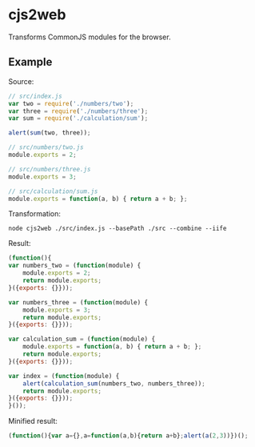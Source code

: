 # cjs2web

Transforms CommonJS modules for the browser.

## Example

Source:

```javascript
// src/index.js
var two = require('./numbers/two');
var three = require('./numbers/three');
var sum = require('./calculation/sum');

alert(sum(two, three));

// src/numbers/two.js
module.exports = 2;

// src/numbers/three.js
module.exports = 3;

// src/calculation/sum.js
module.exports = function(a, b) { return a + b; };
```

Transformation:

```
node cjs2web ./src/index.js --basePath ./src --combine --iife
```

Result:

```javascript
(function(){
var numbers_two = (function(module) {
    module.exports = 2;
    return module.exports;
}({exports: {}}));

var numbers_three = (function(module) {
    module.exports = 3;
    return module.exports;
}({exports: {}}));

var calculation_sum = (function(module) {
    module.exports = function(a, b) { return a + b; };
    return module.exports;
}({exports: {}}));

var index = (function(module) {
    alert(calculation_sum(numbers_two, numbers_three));
    return module.exports;
}({exports: {}}));
}());
```

Minified result:

```javascript
(function(){var a={},a=function(a,b){return a+b};alert(a(2,3))})();
```